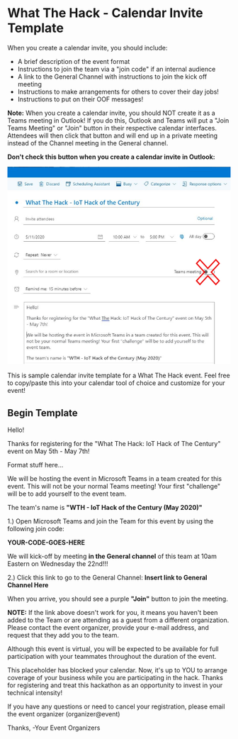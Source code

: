 # What The Hack -  Calendar Invite Template

When you create a calendar invite, you should include:

- A brief description of the event format
- Instructions to join the team via a "join code" if an internal audience
- A link to the General Channel with instructions to join the kick off meeting
- Instructions to make arrangements for others to cover their day jobs!
- Instructions to put on their OOF messages!

**Note:** When you create a calendar invite, you should NOT create it as a Teams meeting in Outlook! If you do this, Outlook and Teams will put a "Join Teams Meeting" or "Join" button in their respective calendar interfaces.  Attendees will then click that button and will end up in a private meeting instead of the Channel meeting in the General channel.

**Don't check this button when you create a calendar invite in Outlook:**

![Non-Teams Meeting in Outlook](images/wth-non-teams-calendar-invite.jpg)

This is sample calendar invite template for a What The Hack event. Feel free to copy/paste this into your calendar tool of choice and customize for your event!

## Begin Template

Hello!

Thanks for registering for the "What The Hack: IoT Hack of The Century" event on May 5th - May 7th!

Format stuff here...

We will be hosting the event in Microsoft Teams in a team created for this event. This will not be your normal Teams meeting! Your first "challenge" will be to add yourself to the event team.

The team's name is **"WTH - IoT Hack of the Century (May 2020)"**

1.) Open Microsoft Teams and join the Team for this event by using the following join code: 

**YOUR-CODE-GOES-HERE**

We will kick-off by meeting **in the General channel** of this team at 10am Eastern on Wednesday the 22nd!!!

2.) Click this link to go to the General Channel:
**Insert link to General Channel Here**

When you arrive, you should see a purple **"Join"** button to join the meeting.

**NOTE:** If the link above doesn't work for you, it means you haven't been added to the Team or are attending as a guest from a different organization. Please contact the event organizer, provide your e-mail address, and request that they add you to the team.

Although this event is virtual, you will be expected to be available for full participation with your teammates throughout the duration of the event.

This placeholder has blocked your calendar. Now, it's up to YOU to arrange coverage of your business while you are participating in the hack. Thanks for registering and treat this hackathon as an opportunity to invest in your technical intensity!

If you have any questions or need to cancel your registration, please email the event organizer (organizer@event)

Thanks,
-Your Event Organizers